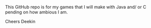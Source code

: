 This GitHub repo is for my games that I will make with Java and/ or C pending on how ambious I am. 

Cheers
Deekin

